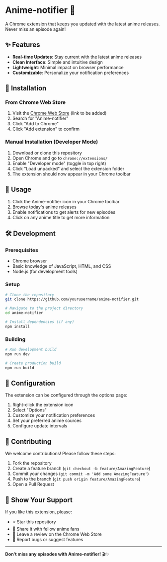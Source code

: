 # Anime-notifier 🎌

A Chrome extension that keeps you updated with the latest anime releases. Never miss an episode again!

## ✨ Features

- **Real-time Updates**: Stay current with the latest anime releases
- **Clean Interface**: Simple and intuitive design
- **Lightweight**: Minimal impact on browser performance
- **Customizable**: Personalize your notification preferences

## 🚀 Installation

### From Chrome Web Store
1. Visit the [Chrome Web Store](https://chrome.google.com/webstore) (link to be added)
2. Search for "Anime-notifier"
3. Click "Add to Chrome"
4. Click "Add extension" to confirm

### Manual Installation (Developer Mode)
1. Download or clone this repository
2. Open Chrome and go to `chrome://extensions/`
3. Enable "Developer mode" (toggle in top right)
4. Click "Load unpacked" and select the extension folder
5. The extension should now appear in your Chrome toolbar

## 📱 Usage

1. Click the Anime-notifier icon in your Chrome toolbar
2. Browse today's anime releases
3. Enable notifications to get alerts for new episodes
4. Click on any anime title to get more information

## 🛠️ Development

### Prerequisites
- Chrome browser
- Basic knowledge of JavaScript, HTML, and CSS
- Node.js (for development tools)

### Setup
```bash
# Clone the repository
git clone https://github.com/yourusername/anime-notifier.git

# Navigate to the project directory
cd anime-notifier

# Install dependencies (if any)
npm install
```



### Building
```bash
# Run development build
npm run dev

# Create production build
npm run build
```

## 🔧 Configuration

The extension can be configured through the options page:

1. Right-click the extension icon
2. Select "Options"
3. Customize your notification preferences
4. Set your preferred anime sources
5. Configure update intervals

## 🤝 Contributing

We welcome contributions! Please follow these steps:

1. Fork the repository
2. Create a feature branch (`git checkout -b feature/AmazingFeature`)
3. Commit your changes (`git commit -m 'Add some AmazingFeature'`)
4. Push to the branch (`git push origin feature/AmazingFeature`)
5. Open a Pull Request

## 🌟 Show Your Support

If you like this extension, please:
- ⭐ Star this repository
- 🔄 Share it with fellow anime fans
- 📝 Leave a review on the Chrome Web Store
- 🐛 Report bugs or suggest features

---

**Don't miss any episodes with Anime-notifier!** 🎬✨

